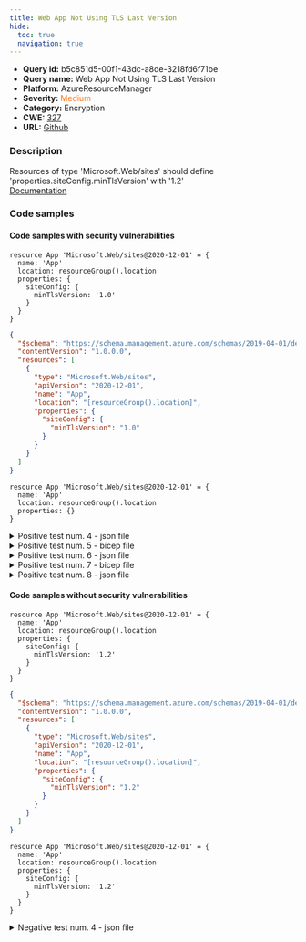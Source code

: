 ```yaml
---
title: Web App Not Using TLS Last Version
hide:
  toc: true
  navigation: true
---
```


<style>
  .highlight .hll {
    background-color: #ff171742;
  }
  .md-content {
    max-width: 1100px;
    margin: 0 auto;
  }
</style>

-   **Query id:** b5c851d5-00f1-43dc-a8de-3218fd6f71be
-   **Query name:** Web App Not Using TLS Last Version
-   **Platform:** AzureResourceManager
-   **Severity:** <span style="color:#ff7213">Medium</span>
-   **Category:** Encryption
-   **CWE:** <a href="https://cwe.mitre.org/data/definitions/327.html" onclick="newWindowOpenerSafe(event, 'https://cwe.mitre.org/data/definitions/327.html')">327</a>
-   **URL:** [Github](https://github.com/Checkmarx/kics/tree/master/assets/queries/azureResourceManager/web_app_not_using_tls_last_version)

### Description
Resources of type 'Microsoft.Web/sites' should define 'properties.siteConfig.minTlsVersion' with '1.2'<br>
[Documentation](https://docs.microsoft.com/en-us/azure/templates/microsoft.web/sites?tabs=json#siteconfig-object)

### Code samples
#### Code samples with security vulnerabilities
```bicep title="Positive test num. 1 - bicep file" hl_lines="6"
resource App 'Microsoft.Web/sites@2020-12-01' = {
  name: 'App'
  location: resourceGroup().location
  properties: {
    siteConfig: {
      minTlsVersion: '1.0'
    }
  }
}

```
```json title="Positive test num. 2 - json file" hl_lines="12"
{
  "$schema": "https://schema.management.azure.com/schemas/2019-04-01/deploymentTemplate.json#",
  "contentVersion": "1.0.0.0",
  "resources": [
    {
      "type": "Microsoft.Web/sites",
      "apiVersion": "2020-12-01",
      "name": "App",
      "location": "[resourceGroup().location]",
      "properties": {
        "siteConfig": {
          "minTlsVersion": "1.0"
        }
      }
    }
  ]
}

```
```bicep title="Positive test num. 3 - bicep file" hl_lines="2"
resource App 'Microsoft.Web/sites@2020-12-01' = {
  name: 'App'
  location: resourceGroup().location
  properties: {}
}

```
<details><summary>Positive test num. 4 - json file</summary>

```json hl_lines="8"
{
  "$schema": "https://schema.management.azure.com/schemas/2019-04-01/deploymentTemplate.json#",
  "contentVersion": "1.0.0.0",
  "resources": [
    {
      "type": "Microsoft.Web/sites",
      "apiVersion": "2020-12-01",
      "name": "App",
      "location": "[resourceGroup().location]",
      "properties": {}
    }
  ]
}

```
</details>
<details><summary>Positive test num. 5 - bicep file</summary>

```bicep hl_lines="6"
resource App 'Microsoft.Web/sites@2020-12-01' = {
  name: 'App'
  location: resourceGroup().location
  properties: {
    siteConfig: {
      minTlsVersion: '1.0'
    }
  }
}

```
</details>
<details><summary>Positive test num. 6 - json file</summary>

```json hl_lines="14"
{
  "properties": {
    "template": {
      "$schema": "https://schema.management.azure.com/schemas/2019-04-01/deploymentTemplate.json#",
      "contentVersion": "1.0.0.0",
      "resources": [
        {
          "type": "Microsoft.Web/sites",
          "apiVersion": "2020-12-01",
          "name": "App",
          "location": "[resourceGroup().location]",
          "properties": {
            "siteConfig": {
              "minTlsVersion": "1.0"
            }
          }
        }
      ],
      "outputs": {}
    },
    "parameters": {}
  },
  "kind": "template",
  "type": "Microsoft.Blueprint/blueprints/artifacts",
  "name": "myTemplate"
}

```
</details>
<details><summary>Positive test num. 7 - bicep file</summary>

```bicep hl_lines="2"
resource App 'Microsoft.Web/sites@2020-12-01' = {
  name: 'App'
  location: resourceGroup().location
  properties: {}
}

```
</details>
<details><summary>Positive test num. 8 - json file</summary>

```json hl_lines="10"
{
  "properties": {
    "template": {
      "$schema": "https://schema.management.azure.com/schemas/2019-04-01/deploymentTemplate.json#",
      "contentVersion": "1.0.0.0",
      "resources": [
        {
          "type": "Microsoft.Web/sites",
          "apiVersion": "2020-12-01",
          "name": "App",
          "location": "[resourceGroup().location]",
          "properties": {}
        }
      ],
      "outputs": {}
    },
    "parameters": {}
  },
  "kind": "template",
  "type": "Microsoft.Blueprint/blueprints/artifacts",
  "name": "myTemplate"
}

```
</details>


#### Code samples without security vulnerabilities
```bicep title="Negative test num. 1 - bicep file"
resource App 'Microsoft.Web/sites@2020-12-01' = {
  name: 'App'
  location: resourceGroup().location
  properties: {
    siteConfig: {
      minTlsVersion: '1.2'
    }
  }
}

```
```json title="Negative test num. 2 - json file"
{
  "$schema": "https://schema.management.azure.com/schemas/2019-04-01/deploymentTemplate.json#",
  "contentVersion": "1.0.0.0",
  "resources": [
    {
      "type": "Microsoft.Web/sites",
      "apiVersion": "2020-12-01",
      "name": "App",
      "location": "[resourceGroup().location]",
      "properties": {
        "siteConfig": {
          "minTlsVersion": "1.2"
        }
      }
    }
  ]
}

```
```bicep title="Negative test num. 3 - bicep file"
resource App 'Microsoft.Web/sites@2020-12-01' = {
  name: 'App'
  location: resourceGroup().location
  properties: {
    siteConfig: {
      minTlsVersion: '1.2'
    }
  }
}

```
<details><summary>Negative test num. 4 - json file</summary>

```json
{
  "properties": {
    "template": {
      "$schema": "https://schema.management.azure.com/schemas/2019-04-01/deploymentTemplate.json#",
      "contentVersion": "1.0.0.0",
      "resources": [
        {
          "type": "Microsoft.Web/sites",
          "apiVersion": "2020-12-01",
          "name": "App",
          "location": "[resourceGroup().location]",
          "properties": {
            "siteConfig": {
              "minTlsVersion": "1.2"
            }
          }
        }
      ],
      "outputs": {}
    },
    "parameters": {}
  },
  "kind": "template",
  "type": "Microsoft.Blueprint/blueprints/artifacts",
  "name": "myTemplate"
}

```
</details>
